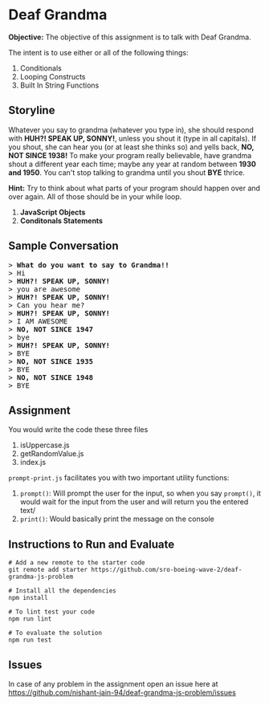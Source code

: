 # Deaf Grandma

**Objective:** The objective of this assignment is to talk with Deaf Grandma.

The intent is to use either or all of the following things:

1. Conditionals
2. Looping Constructs
3. Built In String Functions

## Storyline

Whatever you say to grandma (whatever you type in), she should respond with  **HUH?!  SPEAK UP, SONNY!**, unless you shout it (type in all capitals). If you shout, she can hear you (or at least she thinks so) and yells back, **NO, NOT SINCE 1938!** To make your program really believable, have grandma shout a different year each time; maybe any year at random between **1930 and 1950**. You can't stop talking to grandma until you shout **BYE** thrice.

**Hint:** Try to think about what parts of your program should happen over and over again. All of those should be in your while loop.

1. **JavaScript Objects**
2. **Conditonals Statements**

## Sample Conversation

<pre>
> <b>What do you want to say to Grandma!!</b>
> Hi
> <b>HUH?! SPEAK UP, SONNY!</b>
> you are awesome
> <b>HUH?! SPEAK UP, SONNY!</b>
> Can you hear me?
> <b>HUH?! SPEAK UP, SONNY!</b>
> I AM AWESOME
> <b>NO, NOT SINCE 1947</b>
> bye
> <b>HUH?! SPEAK UP, SONNY!</b>
> BYE
> <b>NO, NOT SINCE 1935</b>
> BYE
> <b>NO, NOT SINCE 1948</b>
> BYE
</pre>

## Assignment

You would write the code these three files
1. isUppercase.js
2. getRandomValue.js
3. index.js

`prompt-print.js` facilitates you with two important utility functions:

1. `prompt()`: Will prompt the user for the input, so when you say `prompt()`, it would wait for the input from the user and will return you the entered text/
2. `print()`: Would basically print the message on the console

## Instructions to Run and Evaluate

```
# Add a new remote to the starter code
git remote add starter https://github.com/sro-boeing-wave-2/deaf-grandma-js-problem

# Install all the dependencies
npm install

# To lint test your code
npm run lint

# To evaluate the solution
npm run test
```

## Issues

In case of any problem in the assignment open an issue here at https://github.com/nishant-jain-94/deaf-grandma-js-problem/issues
